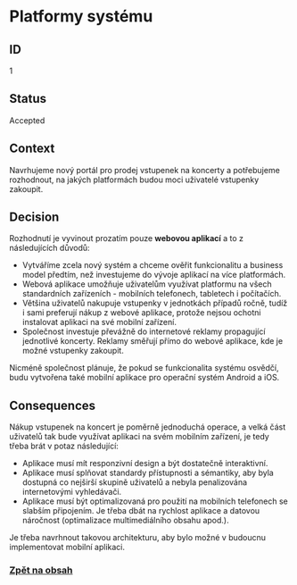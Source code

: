 # Platformy systému

## ID

1

## Status 

Accepted

## Context 

Navrhujeme nový portál pro prodej vstupenek na koncerty a potřebujeme rozhodnout, na jakých platformách budou moci uživatelé vstupenky zakoupit.

## Decision 

Rozhodnutí je vyvinout prozatím pouze **webovou aplikací** a to z následujících důvodů:
- Vytváříme zcela nový systém a chceme ověřit funkcionalitu a business model předtím, než investujeme do vývoje aplikací na více platformách.
- Webová aplikace umožňuje uživatelům využívat platformu na všech standardních zařízeních - mobilních telefonech, tabletech i počítačích.
- Většina uživatelů nakupuje vstupenky v jednotkách případů ročně, tudíž i sami preferují nákup z webové aplikace, protože nejsou ochotni instalovat aplikaci na své mobilní zařízení. 
- Společnost investuje převážně do internetové reklamy propagující jednotlivé koncerty. Reklamy směřují přímo do webové aplikace, kde je možné vstupenky zakoupit.

Nicméně společnost plánuje, že pokud se funkcionalita systému osvědčí, budu vytvořena také mobilní aplikace pro operační systém Android a iOS.

## Consequences

Nákup vstupenek na koncert je poměrně jednoduchá operace, a velká část uživatelů tak bude využívat aplikaci na svém mobilním zařízení, je tedy třeba brát v potaz následující:
- Aplikace musí mít responzivní design a být dostatečně interaktivní.
- Aplikace musí splňovat standardy přístupnosti a sémantiky, aby byla dostupná co nejširší skupině uživatelů a nebyla penalizována internetovými vyhledávači.
- Aplikace musí být optimalizovaná pro použití na mobilních telefonech se slabším připojením. Je třeba dbát na rychlost aplikace a datovou náročnost (optimalizace multimediálního obsahu apod.).

Je třeba navrhnout takovou architekturu, aby bylo možné v budoucnu implementovat mobilní aplikaci.

### [Zpět na obsah](../README.md#obsah)